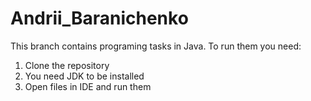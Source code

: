 # Andrii_Baranichenko
This branch contains programing tasks in Java. To run them you need: 

1) Clone the repository
2) You need JDK to be installed
3) Open files in IDE and run them
